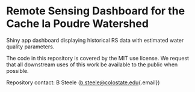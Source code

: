 # Remote Sensing Dashboard for the Cache la Poudre Watershed

Shiny app dashboard displaying historical RS data with estimated water quality parameters.

The code in this repository is covered by the MIT use license. We request that all downstream uses of this work be available to the public when possible.

Repository contact: B Steele ([b.steele\@colostate.edu](mailto:b.steele@colostate.edu){.email})

